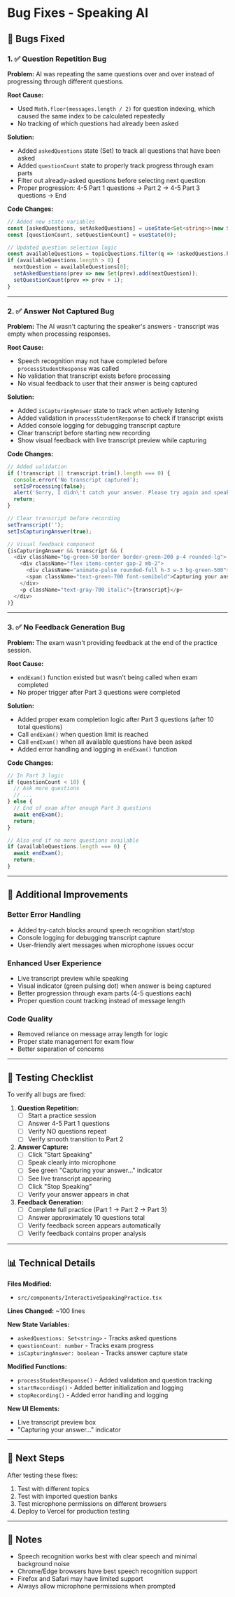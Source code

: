 # Bug Fixes - Speaking AI

## 🐛 Bugs Fixed

### 1. ✅ Question Repetition Bug
**Problem:** AI was repeating the same questions over and over instead of progressing through different questions.

**Root Cause:** 
- Used `Math.floor(messages.length / 2)` for question indexing, which caused the same index to be calculated repeatedly
- No tracking of which questions had already been asked

**Solution:**
- Added `askedQuestions` state (Set) to track all questions that have been asked
- Added `questionCount` state to properly track progress through exam parts
- Filter out already-asked questions before selecting next question
- Proper progression: 4-5 Part 1 questions → Part 2 → 4-5 Part 3 questions → End

**Code Changes:**
```typescript
// Added new state variables
const [askedQuestions, setAskedQuestions] = useState<Set<string>>(new Set());
const [questionCount, setQuestionCount] = useState(0);

// Updated question selection logic
const availableQuestions = topicQuestions.filter(q => !askedQuestions.has(q));
if (availableQuestions.length > 0) {
  nextQuestion = availableQuestions[0];
  setAskedQuestions(prev => new Set(prev).add(nextQuestion));
  setQuestionCount(prev => prev + 1);
}
```

---

### 2. ✅ Answer Not Captured Bug
**Problem:** The AI wasn't capturing the speaker's answers - transcript was empty when processing responses.

**Root Cause:**
- Speech recognition may not have completed before `processStudentResponse` was called
- No validation that transcript exists before processing
- No visual feedback to user that their answer is being captured

**Solution:**
- Added `isCapturingAnswer` state to track when actively listening
- Added validation in `processStudentResponse` to check if transcript exists
- Added console logging for debugging transcript capture
- Clear transcript before starting new recording
- Show visual feedback with live transcript preview while capturing

**Code Changes:**
```typescript
// Added validation
if (!transcript || transcript.trim().length === 0) {
  console.error('No transcript captured');
  setIsProcessing(false);
  alert('Sorry, I didn\'t catch your answer. Please try again and speak clearly.');
  return;
}

// Clear transcript before recording
setTranscript('');
setIsCapturingAnswer(true);

// Visual feedback component
{isCapturingAnswer && transcript && (
  <div className="bg-green-50 border border-green-200 p-4 rounded-lg">
    <div className="flex items-center gap-2 mb-2">
      <div className="animate-pulse rounded-full h-3 w-3 bg-green-500"></div>
      <span className="text-green-700 font-semibold">Capturing your answer...</span>
    </div>
    <p className="text-gray-700 italic">{transcript}</p>
  </div>
)}
```

---

### 3. ✅ No Feedback Generation Bug
**Problem:** The exam wasn't providing feedback at the end of the practice session.

**Root Cause:**
- `endExam()` function existed but wasn't being called when exam completed
- No proper trigger after Part 3 questions were completed

**Solution:**
- Added proper exam completion logic after Part 3 questions (after 10 total questions)
- Call `endExam()` when question limit is reached
- Call `endExam()` when all available questions have been asked
- Added error handling and logging in `endExam()` function

**Code Changes:**
```typescript
// In Part 3 logic
if (questionCount < 10) {
  // Ask more questions
  // ...
} else {
  // End of exam after enough Part 3 questions
  await endExam();
  return;
}

// Also end if no more questions available
if (availableQuestions.length === 0) {
  await endExam();
  return;
}
```

---

## 🔧 Additional Improvements

### Better Error Handling
- Added try-catch blocks around speech recognition start/stop
- Console logging for debugging transcript capture
- User-friendly alert messages when microphone issues occur

### Enhanced User Experience
- Live transcript preview while speaking
- Visual indicator (green pulsing dot) when answer is being captured
- Better progression through exam parts (4-5 questions each)
- Proper question count tracking instead of message length

### Code Quality
- Removed reliance on message array length for logic
- Proper state management for exam flow
- Better separation of concerns

---

## 🧪 Testing Checklist

To verify all bugs are fixed:

1. **Question Repetition:**
   - [ ] Start a practice session
   - [ ] Answer 4-5 Part 1 questions
   - [ ] Verify NO questions repeat
   - [ ] Verify smooth transition to Part 2

2. **Answer Capture:**
   - [ ] Click "Start Speaking"
   - [ ] Speak clearly into microphone
   - [ ] See green "Capturing your answer..." indicator
   - [ ] See live transcript appearing
   - [ ] Click "Stop Speaking"
   - [ ] Verify your answer appears in chat

3. **Feedback Generation:**
   - [ ] Complete full practice (Part 1 → Part 2 → Part 3)
   - [ ] Answer approximately 10 questions total
   - [ ] Verify feedback screen appears automatically
   - [ ] Verify feedback contains proper analysis

---

## 📊 Technical Details

**Files Modified:**
- `src/components/InteractiveSpeakingPractice.tsx`

**Lines Changed:** ~100 lines

**New State Variables:**
- `askedQuestions: Set<string>` - Tracks asked questions
- `questionCount: number` - Tracks exam progress
- `isCapturingAnswer: boolean` - Tracks answer capture state

**Modified Functions:**
- `processStudentResponse()` - Added validation and question tracking
- `startRecording()` - Added better initialization and logging
- `stopRecording()` - Added error handling and logging

**New UI Elements:**
- Live transcript preview box
- "Capturing your answer..." indicator

---

## 🚀 Next Steps

After testing these fixes:
1. Test with different topics
2. Test with imported question banks
3. Test microphone permissions on different browsers
4. Deploy to Vercel for production testing

---

## 📝 Notes

- Speech recognition works best with clear speech and minimal background noise
- Chrome/Edge browsers have best speech recognition support
- Firefox and Safari may have limited support
- Always allow microphone permissions when prompted
